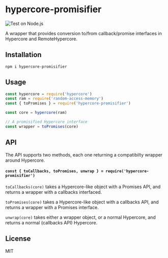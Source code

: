 # hypercore-promisifier
![Test on Node.js](https://github.com/andrewosh/hypercore-promisifier/workflows/Test%20on%20Node.js/badge.svg)

A wrapper that provides conversion to/from callback/promise interfaces in Hypercore and RemoteHypercore.

## Installation
```
npm i hypercore-promisifier
```

## Usage
```js
const hypercore = require('hypercore')
const ram = require('random-access-memory')
const { toPromises } = require('hypercore-promisifier')

const core = hypercore(ram)

// A promisified Hypercore interface
const wrapper = toPromises(core)
```

## API
The API supports two methods, each one returning a compatibilty wrapper around Hypercore.

#### `const { toCallbacks, toPromises, unwrap } = require('hypercore-promisifier')`

`toCallbacks(core)` takes a Hypercore-like object with a Promises API, and returns a wrapper with a
callbacks interfaced.

`toPromises(core)` takes a Hypercore-like object with a callbacks API, and returns a wrapper with a
Promises interface.

`unwrap(core)` takes either a wrapper object, or a normal Hypercore, and returns a normal (callbacks API) Hypercore.

## License
MIT

